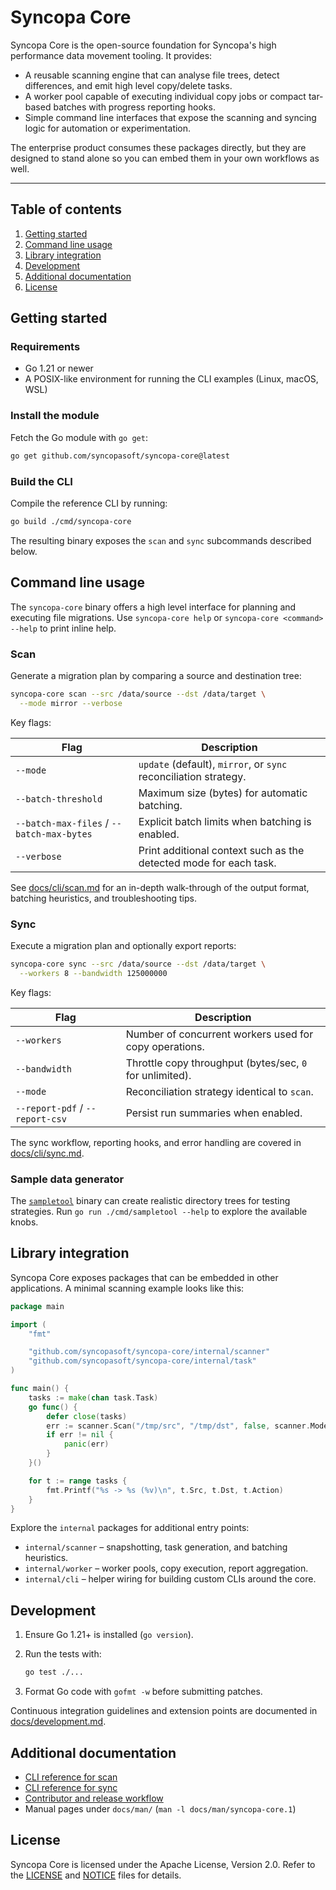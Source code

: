 # Syncopa Core

Syncopa Core is the open-source foundation for Syncopa's high performance data
movement tooling. It provides:

* A reusable scanning engine that can analyse file trees, detect differences,
  and emit high level copy/delete tasks.
* A worker pool capable of executing individual copy jobs or compact tar-based
  batches with progress reporting hooks.
* Simple command line interfaces that expose the scanning and syncing logic for
  automation or experimentation.

The enterprise product consumes these packages directly, but they are designed
to stand alone so you can embed them in your own workflows as well.

---

## Table of contents

1. [Getting started](#getting-started)
2. [Command line usage](#command-line-usage)
3. [Library integration](#library-integration)
4. [Development](#development)
5. [Additional documentation](#additional-documentation)
6. [License](#license)

## Getting started

### Requirements

* Go 1.21 or newer
* A POSIX-like environment for running the CLI examples (Linux, macOS, WSL)

### Install the module

Fetch the Go module with `go get`:

```bash
go get github.com/syncopasoft/syncopa-core@latest
```

### Build the CLI

Compile the reference CLI by running:

```bash
go build ./cmd/syncopa-core
```

The resulting binary exposes the `scan` and `sync` subcommands described below.

## Command line usage

The `syncopa-core` binary offers a high level interface for planning and
executing file migrations. Use `syncopa-core help` or `syncopa-core <command>
--help` to print inline help.

### Scan

Generate a migration plan by comparing a source and destination tree:

```bash
syncopa-core scan --src /data/source --dst /data/target \
  --mode mirror --verbose
```

Key flags:

| Flag | Description |
| ---- | ----------- |
| `--mode` | `update` (default), `mirror`, or `sync` reconciliation strategy. |
| `--batch-threshold` | Maximum size (bytes) for automatic batching. |
| `--batch-max-files` / `--batch-max-bytes` | Explicit batch limits when batching is enabled. |
| `--verbose` | Print additional context such as the detected mode for each task. |

See [docs/cli/scan.md](docs/cli/scan.md) for an in-depth walk-through of the
output format, batching heuristics, and troubleshooting tips.

### Sync

Execute a migration plan and optionally export reports:

```bash
syncopa-core sync --src /data/source --dst /data/target \
  --workers 8 --bandwidth 125000000
```

Key flags:

| Flag | Description |
| ---- | ----------- |
| `--workers` | Number of concurrent workers used for copy operations. |
| `--bandwidth` | Throttle copy throughput (bytes/sec, `0` for unlimited). |
| `--mode` | Reconciliation strategy identical to `scan`. |
| `--report-pdf` / `--report-csv` | Persist run summaries when enabled. |

The sync workflow, reporting hooks, and error handling are covered in
[docs/cli/sync.md](docs/cli/sync.md).

### Sample data generator

The [`sampletool`](cmd/sampletool) binary can create realistic directory trees
for testing strategies. Run `go run ./cmd/sampletool --help` to explore the
available knobs.

## Library integration

Syncopa Core exposes packages that can be embedded in other applications. A
minimal scanning example looks like this:

```go
package main

import (
    "fmt"

    "github.com/syncopasoft/syncopa-core/internal/scanner"
    "github.com/syncopasoft/syncopa-core/internal/task"
)

func main() {
    tasks := make(chan task.Task)
    go func() {
        defer close(tasks)
        err := scanner.Scan("/tmp/src", "/tmp/dst", false, scanner.ModeUpdate, scanner.Options{}, tasks)
        if err != nil {
            panic(err)
        }
    }()

    for t := range tasks {
        fmt.Printf("%s -> %s (%v)\n", t.Src, t.Dst, t.Action)
    }
}
```

Explore the `internal` packages for additional entry points:

* `internal/scanner` – snapshotting, task generation, and batching heuristics.
* `internal/worker` – worker pools, copy execution, report aggregation.
* `internal/cli` – helper wiring for building custom CLIs around the core.

## Development

1. Ensure Go 1.21+ is installed (`go version`).
2. Run the tests with:

   ```bash
   go test ./...
   ```

3. Format Go code with `gofmt -w` before submitting patches.

Continuous integration guidelines and extension points are documented in
[docs/development.md](docs/development.md).

## Additional documentation

* [CLI reference for scan](docs/cli/scan.md)
* [CLI reference for sync](docs/cli/sync.md)
* [Contributor and release workflow](docs/development.md)
* Manual pages under `docs/man/` (`man -l docs/man/syncopa-core.1`)

## License

Syncopa Core is licensed under the Apache License, Version 2.0. Refer to the
[LICENSE](LICENSE) and [NOTICE](NOTICE) files for details.
